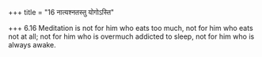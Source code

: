 +++
title = "16 नात्यश्नतस्तु योगोऽस्ति"

+++
6.16 Meditation is not for him who eats too much, not for him who eats
not at all; not for him who is overmuch addicted to sleep, not for him
who is always awake.
